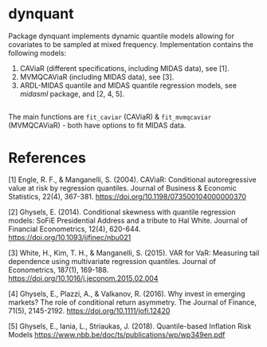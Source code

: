 # dynquant
Package dynquant implements dynamic quantile models allowing for covariates to be sampled at mixed frequency. Implementation contains the following models:

1. CAViaR (different specifications, including MIDAS data), see [1]. 
2. MVMQCAViaR (including MIDAS data), see [3].
3. ARDL-MIDAS quantile and MIDAS quantile regression models, see *midasml* package, and [2, 4, 5].

##
The main functions are ```fit_caviar``` (CAViaR) & ```fit_mvmqcaviar``` (MVMQCAViaR) - both have options to fit MIDAS data. 


# References

[1] Engle, R. F., & Manganelli, S. (2004). CAViaR: Conditional autoregressive value at risk by regression quantiles. Journal of Business & Economic Statistics, 22(4), 367-381. https://doi.org/10.1198/073500104000000370

[2] Ghysels, E. (2014). Conditional skewness with quantile regression models: SoFiE Presidential Address and a tribute to Hal White. Journal of Financial Econometrics, 12(4), 620-644. https://doi.org/10.1093/jjfinec/nbu021

[3] White, H., Kim, T. H., & Manganelli, S. (2015). VAR for VaR: Measuring tail dependence using multivariate regression quantiles. Journal of Econometrics, 187(1), 169-188. https://doi.org/10.1016/j.jeconom.2015.02.004

[4] Ghysels, E., Plazzi, A., & Valkanov, R. (2016). Why invest in emerging markets? The role of conditional return asymmetry. The Journal of Finance, 71(5), 2145-2192. https://doi.org/10.1111/jofi.12420

[5] Ghysels, E., Iania, L., Striaukas, J. (2018). Quantile-based Inflation Risk Models https://www.nbb.be/doc/ts/publications/wp/wp349en.pdf


